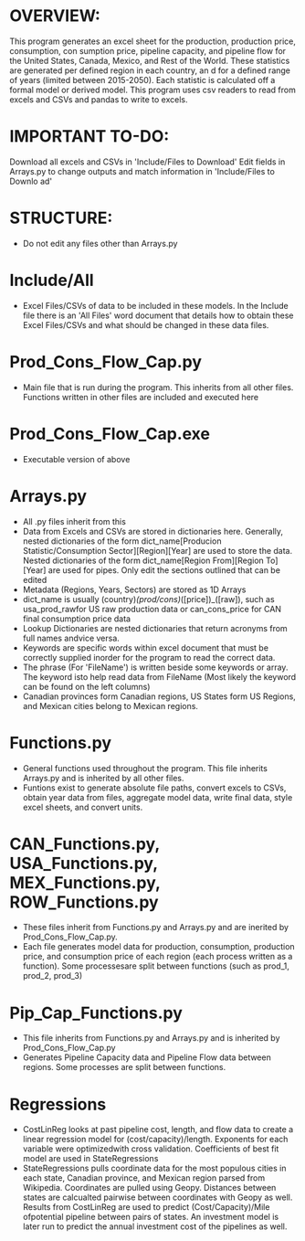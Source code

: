 # OVERVIEW:

This program generates an excel sheet for the production, production price, consumption, con
sumption price, pipeline capacity, and pipeline flow for the United States, Canada, Mexico, 
and Rest of the World. These statistics are generated per defined region in each country, an
d for a defined range of years (limited between 2015-2050). Each statistic is calculated off
a formal model or derived model. This program uses csv readers to read from excels and CSVs
and pandas to write to excels.

# IMPORTANT TO-DO:

Download all excels and CSVs in 'Include/Files to Download'
Edit fields in Arrays.py to change outputs and match information in 'Include/Files to Downlo
ad'

# STRUCTURE:

* Do not edit any files other than Arrays.py

# Include/All
* Excel Files/CSVs of data to be included in these models. In the Include file there is an 'All Files' word document that details how to obtain these Excel Files/CSVs and what should be changed in these data files.

# Prod_Cons_Flow_Cap.py
* Main file that is run during the program. This inherits from all other files. Functions written in other files are included and executed here

# Prod_Cons_Flow_Cap.exe
* Executable version of above

# Arrays.py
* All .py files inherit from this
* Data from Excels and CSVs are stored in dictionaries here. Generally, nested dictionaries of the form dict_name[Producion Statistic/Consumption Sector][Region][Year] are used to store the data. Nested dictionaries of the form dict_name[Region From][Region To][Year] are used for pipes. Only edit the sections outlined that can be edited
* Metadata (Regions, Years, Sectors) are stored as 1D Arrays
* dict_name is usually (country)_(prod/cons)_([price])_([raw]), such as usa_prod_rawfor US raw production data or can_cons_price for CAN final consumption price data
* Lookup Dictionaries are nested dictionaries that return acronyms from full names andvice versa.
* Keywords are specific words within excel document that must be correctly supplied inorder for the program to read the correct data.
* The phrase (For 'FileName') is written beside some keywords or array. The keyword isto help read data from FileName (Most likely the keyword can be found on the left columns)
* Canadian provinces form Canadian regions, US States form US Regions, and Mexican cities belong to Mexican regions.

# Functions.py
* General functions used throughout the program. This file inherits Arrays.py and is inherited by all other files.
* Funtions exist to generate absolute file paths, convert excels to CSVs, obtain year data from files, aggregate model data, write final data, style excel sheets, and convert units.

# CAN_Functions.py, USA_Functions.py, MEX_Functions.py, ROW_Functions.py
* These files inherit from Functions.py and Arrays.py and are inerited by Prod_Cons_Flow_Cap.py.
* Each file generates model data for production, consumption, production price, and consumption price of each region (each process written as a function). Some processesare split between functions (such as prod_1, prod_2, prod_3)

# Pip_Cap_Functions.py
* This file inherits from Functions.py and Arrays.py and is inherited by Prod_Cons_Flow_Cap.py
* Generates Pipeline Capacity data and Pipeline Flow data between regions. Some processes are split between functions.

# Regressions
* CostLinReg looks at past pipeline cost, length, and flow data to create a linear regression model for (cost/capacity)/length. Exponents for each variable were optimizedwith cross validation. Coefficients of best fit model are used in StateRegressions
* StateRegressions pulls coordinate data for the most populous cities in each state, Canadian province, and Mexican region parsed from Wikipedia. Coordinates are pulled using Geopy. Distances between states are calcualted pairwise between coordinates with Geopy as well. Results from CostLinReg are used to predict (Cost/Capacity)/Mile ofpotential pipeline between pairs of states. An investment model is later run to predict the annual investment cost of the pipelines as well.
